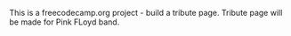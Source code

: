 This is a freecodecamp.org project - build a tribute page.
Tribute page will be made for Pink FLoyd band.